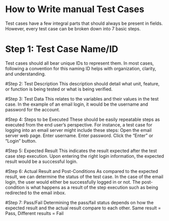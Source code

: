 # How to Write manual Test Cases
Test cases have a few integral parts that should always be present in fields. However, every test case can be broken down into 7 basic steps.

# Step 1: Test Case Name/ID
Test cases should all bear unique IDs to represent them. In most cases, following a convention for this naming ID helps with organization, clarity, and understanding.

#Step 2: Test Description
This description should detail what unit, feature, or function is being tested or what is being verified.

#Step 3: Test Data
This relates to the variables and their values in the test case. In the example of an email login, it would be the username and password for the account.

#Step 4: Steps to be Executed
These should be easily repeatable steps as executed from the end user’s perspective. For instance, a test case for logging into an email server might include these steps:
Open the email server web page. Enter username. Enter password. Click the “Enter” or “Login” button.

#Step 5: Expected Result
This indicates the result expected after the test case step execution. Upon entering the right login information, the expected result would be a successful login.

#Step 6: Actual Result and Post-Conditions
As compared to the expected result, we can determine the status of the test case. In the case of the email login, the user would either be successfully logged in or not. The post-condition is what happens as a result of the step execution such as being redirected to the email inbox.

#Step 7: Pass/Fail
Determining the pass/fail status depends on how the expected result and the actual result compare to each other.
Same result = Pass, Different results = Fail

